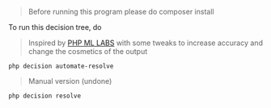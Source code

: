 >Before running this program please do composer install

To run this decision tree, do 

>Inspired by [PHP ML LABS](https://github.com/muhajirinlpu/php-ml-labs) with some tweaks to increase accuracy and change the cosmetics of the output
```
php decision automate-resolve
```

> Manual version (undone)
```
php decision resolve
```
